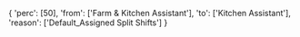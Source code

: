 {
    'perc': [50],
    'from': ['Farm & Kitchen Assistant'],
    'to': ['Kitchen Assistant'],
    'reason': ['Default_Assigned Split Shifts']
    }